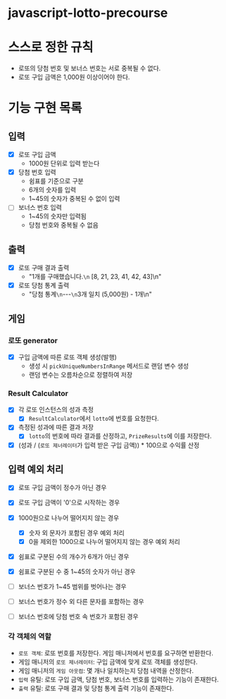 # javascript-lotto-precourse
# 스스로 정한 규칙
- 로또의 당첨 번호 및 보너스 번호는 서로 중복될 수 없다.
- 로또 구입 금액은 1,000원 이상이어야 한다.

# 기능 구현 목록
## 입력

- [x] 로또 구입 금액
    - 1000원 단위로 입력 받는다
- [x] 당첨 번호 입력
    - 쉼표를 기준으로 구분
    - 6개의 숫자를 입력
    - 1~45의 숫자가 중복된 수 없이 입력
- [ ] 보너스 번호 입력
    - 1~45의 숫자만 입력됨
    - 당첨 번호와 중복될 수 없음
## 출력
- [x] 로또 구매 결과 출력
  - "1개를 구매했습니다.`\n` [8, 21, 23, 41, 42, 43]\n"
- [x] 로또 당첨 통계 출력
  - "당첨 통계`\n`---`\n`3개 일치 (5,000원) - 1개\n"

## 게임

### 로또 generator
- [x] 구입 금액에 따른 로또 객체 생성(발행)
    - 생성 시 `pickUniqueNumbersInRange` 메서드로 랜덤 변수 생성
    - 랜덤 변수는 오름차순으로 정렬하여 저장

### Result Calculator
- [x] 각 로또 인스턴스의 성과 측정
  - [x] `ResultCalculator`에서 `lotto`에 번호를 요청한다.
- [x] 측정된 성과에 따른 결과 저장
  - [x] `lotto`의 번호에 따라 결과를 산정하고, `PrizeResults`에 이를 저장한다.
- [x] (성과 / (`로또 제너레이터`가 입력 받은 구입 금액)) * 100으로 수익률  산정

## 입력 예외 처리
- [x] 로또 구입 금액이 정수가 아닌 경우
- [x] 로또 구입 금액이 '0'으로 시작하는 경우
- [x] 1000원으로 나누어 떨어지지 않는 경우
    - [x] 숫자 외 문자가 포함된 경우 예외 처리
    - [x] 0을 제외한 1000으로 나누어 떨어지지 않는 경우 예외 처리

- [x] 쉼표로 구분된 수의 개수가 6개가 아닌 경우
- [x] 쉼표로 구분된 수 중 1~45의 숫자가 아닌 경우
  
- [ ] 보너스 번호가 1~45 범위를 벗어나는 경우
- [ ] 보너스 번호가 정수 외 다른 문자를 포함하는 경우
- [ ] 보너스 번호에 당첨 번호 속 번호가 포함된 경우

### 각 객체의 역할
- `로또 객체`: 로또 번호를 저장한다. 게임 매니저에서 번호를 요구하면 반환한다.
- 게임 매니저의 `로또 제너레이터`: 구입 금액에 맞게 로또 객체를 생성한다.
- 게임 매니저의 `게임 아웃컴`: 몇 개나 일치하는지 당첨 내역을 산정한다. 
- `입력` 유틸: 로또 구입 금액, 당첨 번호, 보너스 번호를 입력하는 기능이 존재한다.
- `출력` 유틸: 로또 구매 결과 및 당첨 통계 출력 기능이 존재한다.